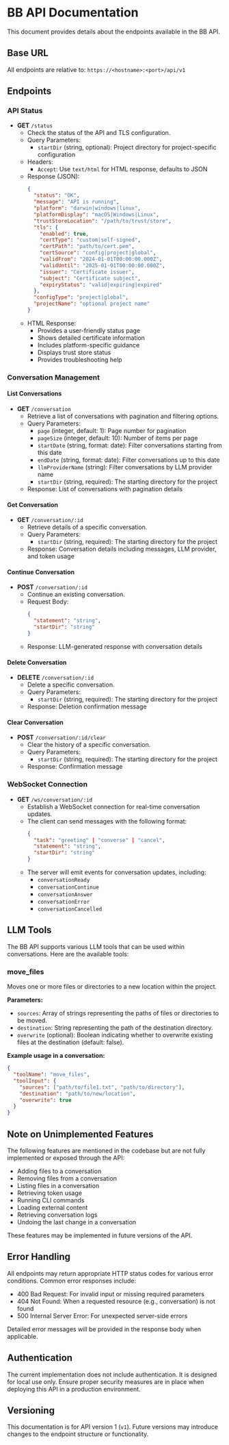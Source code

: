 # BB API Documentation

This document provides details about the endpoints available in the BB API.

## Base URL

All endpoints are relative to: `https://<hostname>:<port>/api/v1`

## Endpoints

### API Status
- **GET** `/status`
  - Check the status of the API and TLS configuration.
  - Query Parameters:
    - `startDir` (string, optional): Project directory for project-specific configuration
  - Headers:
    - `Accept`: Use `text/html` for HTML response, defaults to JSON
  - Response (JSON): 
    ```json
    {
      "status": "OK",
      "message": "API is running",
      "platform": "darwin|windows|linux",
      "platformDisplay": "macOS|Windows|Linux",
      "trustStoreLocation": "/path/to/trust/store",
      "tls": {
        "enabled": true,
        "certType": "custom|self-signed",
        "certPath": "path/to/cert.pem",
        "certSource": "config|project|global",
        "validFrom": "2024-01-01T00:00:00.000Z",
        "validUntil": "2025-01-01T00:00:00.000Z",
        "issuer": "Certificate issuer",
        "subject": "Certificate subject",
        "expiryStatus": "valid|expiring|expired"
      },
      "configType": "project|global",
      "projectName": "optional project name"
    }
    ```
  - HTML Response:
    - Provides a user-friendly status page
    - Shows detailed certificate information
    - Includes platform-specific guidance
    - Displays trust store status
    - Provides troubleshooting help

### Conversation Management

#### List Conversations
- **GET** `/conversation`
  - Retrieve a list of conversations with pagination and filtering options.
  - Query Parameters:
    - `page` (integer, default: 1): Page number for pagination
    - `pageSize` (integer, default: 10): Number of items per page
    - `startDate` (string, format: date): Filter conversations starting from this date
    - `endDate` (string, format: date): Filter conversations up to this date
    - `llmProviderName` (string): Filter conversations by LLM provider name
    - `startDir` (string, required): The starting directory for the project
  - Response: List of conversations with pagination details

#### Get Conversation
- **GET** `/conversation/:id`
  - Retrieve details of a specific conversation.
  - Query Parameters:
    - `startDir` (string, required): The starting directory for the project
  - Response: Conversation details including messages, LLM provider, and token usage

#### Continue Conversation
- **POST** `/conversation/:id`
  - Continue an existing conversation.
  - Request Body:
    ```json
    {
      "statement": "string",
      "startDir": "string"
    }
    ```
  - Response: LLM-generated response with conversation details

#### Delete Conversation
- **DELETE** `/conversation/:id`
  - Delete a specific conversation.
  - Query Parameters:
    - `startDir` (string, required): The starting directory for the project
  - Response: Deletion confirmation message

#### Clear Conversation
- **POST** `/conversation/:id/clear`
  - Clear the history of a specific conversation.
  - Query Parameters:
    - `startDir` (string, required): The starting directory for the project
  - Response: Confirmation message

### WebSocket Connection
- **GET** `/ws/conversation/:id`
  - Establish a WebSocket connection for real-time conversation updates.
  - The client can send messages with the following format:
    ```json
    {
      "task": "greeting" | "converse" | "cancel",
      "statement": "string",
      "startDir": "string"
    }
    ```
  - The server will emit events for conversation updates, including:
    - `conversationReady`
    - `conversationContinue`
    - `conversationAnswer`
    - `conversationError`
    - `conversationCancelled`

## LLM Tools

The BB API supports various LLM tools that can be used within conversations. Here are the available tools:

### move_files

Moves one or more files or directories to a new location within the project.

**Parameters:**
- `sources`: Array of strings representing the paths of files or directories to be moved.
- `destination`: String representing the path of the destination directory.
- `overwrite` (optional): Boolean indicating whether to overwrite existing files at the destination (default: false).

**Example usage in a conversation:**
```json
{
  "toolName": "move_files",
  "toolInput": {
    "sources": ["path/to/file1.txt", "path/to/directory"],
    "destination": "path/to/new/location",
    "overwrite": true
  }
}
```

## Note on Unimplemented Features

The following features are mentioned in the codebase but are not fully implemented or exposed through the API:

- Adding files to a conversation
- Removing files from a conversation
- Listing files in a conversation
- Retrieving token usage
- Running CLI commands
- Loading external content
- Retrieving conversation logs
- Undoing the last change in a conversation

These features may be implemented in future versions of the API.

## Error Handling

All endpoints may return appropriate HTTP status codes for various error conditions. Common error responses include:

- 400 Bad Request: For invalid input or missing required parameters
- 404 Not Found: When a requested resource (e.g., conversation) is not found
- 500 Internal Server Error: For unexpected server-side errors

Detailed error messages will be provided in the response body when applicable.

## Authentication

The current implementation does not include authentication. It is designed for local use only. Ensure proper security measures are in place when deploying this API in a production environment.

## Versioning

This documentation is for API version 1 (`v1`). Future versions may introduce changes to the endpoint structure or functionality.